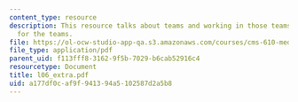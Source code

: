```yaml
---
content_type: resource
description: This resource talks about teams and working in those teams, key roles
  for the teams.
file: https://ol-ocw-studio-app-qa.s3.amazonaws.com/courses/cms-610-media-industries-and-systems-spring-2006/a177df0caf9f941394a5102587d2a5b8_l06_extra.pdf
file_type: application/pdf
parent_uid: f113fff8-3162-9f5b-7029-b6cab52916c4
resourcetype: Document
title: l06_extra.pdf
uid: a177df0c-af9f-9413-94a5-102587d2a5b8
---
```

